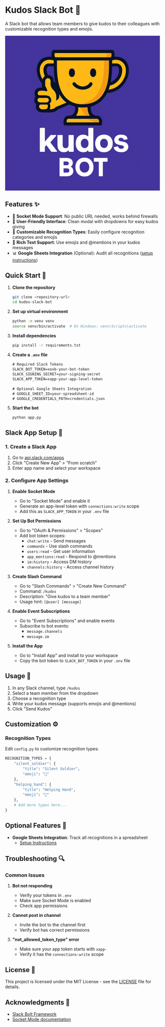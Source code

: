 # Kudos Slack Bot 🎉

A Slack bot that allows team members to give kudos to their colleagues with customizable recognition types and emojis.

<img src="kudos_bot.png" alt="Kudos Bot Screenshot" width="600"/>

## Features ✨

- 🔌 **Socket Mode Support**: No public URL needed, works behind firewalls
- 👥 **User-Friendly Interface**: Clean modal with dropdowns for easy kudos giving
- 🎨 **Customizable Recognition Types**: Easily configure recognition categories and emojis
- 💬 **Rich Text Support**: Use emojis and @mentions in your kudos messages
- 📊 **Google Sheets Integration** (Optional): Audit all recognitions ([setup instructions](GoogleSheetsIntegration.md))

## Quick Start 🚀

1. **Clone the repository**
   ```bash
   git clone <repository-url>
   cd kudos-slack-bot
   ```

2. **Set up virtual environment**
   ```bash
   python -m venv venv
   source venv/bin/activate  # On Windows: venv\Scripts\activate
   ```

3. **Install dependencies**
   ```bash
   pip install -r requirements.txt
   ```

4. **Create a `.env` file**
   ```
   # Required Slack Tokens
   SLACK_BOT_TOKEN=xoxb-your-bot-token
   SLACK_SIGNING_SECRET=your-signing-secret
   SLACK_APP_TOKEN=xapp-your-app-level-token
   
   # Optional Google Sheets Integration
   # GOOGLE_SHEET_ID=your-spreadsheet-id
   # GOOGLE_CREDENTIALS_PATH=credentials.json
   ```

5. **Start the bot**
   ```bash
   python app.py
   ```

## Slack App Setup 🔧

### 1. Create a Slack App

1. Go to [api.slack.com/apps](https://api.slack.com/apps)
2. Click "Create New App" > "From scratch"
3. Enter app name and select your workspace

### 2. Configure App Settings

1. **Enable Socket Mode**
   - Go to "Socket Mode" and enable it
   - Generate an app-level token with `connections:write` scope
   - Add this as `SLACK_APP_TOKEN` in your `.env` file

2. **Set Up Bot Permissions**
   - Go to "OAuth & Permissions" > "Scopes"
   - Add bot token scopes:
     - `chat:write` - Send messages
     - `commands` - Use slash commands
     - `users:read` - Get user information
     - `app_mentions:read` - Respond to @mentions
     - `im:history` - Access DM history
     - `channels:history` - Access channel history

3. **Create Slash Command**
   - Go to "Slash Commands" > "Create New Command"
   - Command: `/kudos`
   - Description: "Give kudos to a team member"
   - Usage hint: `[@user] [message]`

4. **Enable Event Subscriptions**
   - Go to "Event Subscriptions" and enable events
   - Subscribe to bot events:
     - `message.channels`
     - `message.im`

5. **Install the App**
   - Go to "Install App" and install to your workspace
   - Copy the bot token to `SLACK_BOT_TOKEN` in your `.env` file

## Usage 📝

1. In any Slack channel, type `/kudos`
2. Select a team member from the dropdown
3. Choose a recognition type
4. Write your kudos message (supports emojis and @mentions)
5. Click "Send Kudos"

## Customization ⚙️

### Recognition Types

Edit `config.py` to customize recognition types:

```python
RECOGNITION_TYPES = {
    "silent_soldier": {
        "title": "Silent Soldier",
        "emoji": "🥷"
    },
    "helping_hand": {
        "title": "Helping Hand",
        "emoji": "🤝"
    },
    # Add more types here...
}
```

## Optional Features 🌟

- **Google Sheets Integration**: Track all recognitions in a spreadsheet
  - [Setup Instructions](GoogleSheetsIntegration.md)

## Troubleshooting 🔍

### Common Issues

1. **Bot not responding**
   - Verify your tokens in `.env`
   - Make sure Socket Mode is enabled
   - Check app permissions

2. **Cannot post in channel**
   - Invite the bot to the channel first
   - Verify bot has correct permissions

3. **"not_allowed_token_type" error**
   - Make sure your app token starts with `xapp-`
   - Verify it has the `connections:write` scope

## License 📄

This project is licensed under the MIT License - see the [LICENSE](LICENSE) file for details.

## Acknowledgments 🙏

- [Slack Bolt Framework](https://slack.dev/bolt-python/tutorial/getting-started)
- [Socket Mode documentation](https://api.slack.com/apis/connections/socket) 
